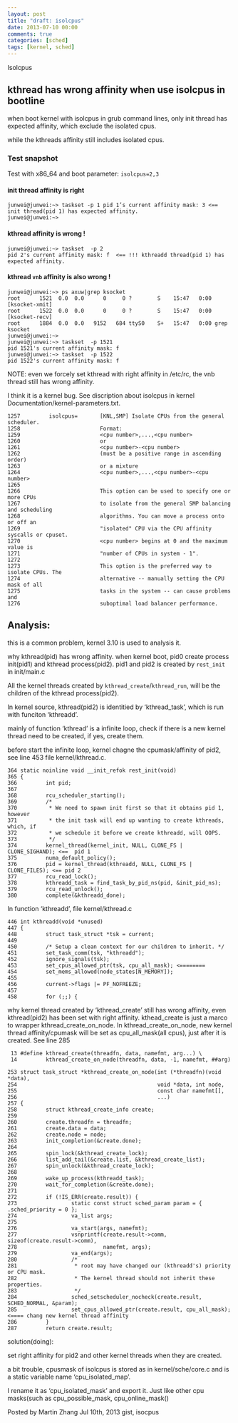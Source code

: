 ```yaml
---
layout: post
title: "draft: isolcpus"
date: 2013-07-10 00:00
comments: true
categories: [sched]
tags: [kernel, sched]
---
```


Isolcpus

## kthread has wrong affinity when use isolcpus in bootline

when boot kernel with isolcpus in grub command lines, only init thread has expected affinity, which exclude the isolated cpus.

while the kthreads affinity still includes isolated cpus.

### Test snapshot
Test with x86_64 and boot parameter: `isolcpus=2,3 `

#### init thread affinity is right
```
junwei@junwei:~> taskset -p 1 pid 1’s current affinity mask: 3 <== init thread(pid 1) has expected affinity.
junwei@junwei:~>
```

#### kthread affinity is wrong !
```
junwei@junwei:~> taskset  -p 2
pid 2's current affinity mask: f  <== !!! kthreadd thread(pid 1) has expected affinity.
```
#### kthread `vnb` affinity is also wrong !

```
junwei@junwei:~> ps axuw|grep ksocket
root      1521  0.0  0.0      0     0 ?        S    15:47   0:00 [ksocket-xmit]
root      1522  0.0  0.0      0     0 ?        S    15:47   0:00 [ksocket-recv]
root      1884  0.0  0.0   9152   684 ttyS0    S+   15:47   0:00 grep ksocket
junwei@junwei:~>
junwei@junwei:~> taskset  -p 1521
pid 1521's current affinity mask: f
junwei@junwei:~> taskset  -p 1522
pid 1522's current affinity mask: f
```

NOTE: even we forcely set kthread with right affinity in /etc/rc, the vnb thread still has wrong affinity.

I think it is a kernel bug.
See discription about isolcpus in kernel Documentation/kernel-parameters.txt.
```
1257         isolcpus=       [KNL,SMP] Isolate CPUs from the general scheduler.
1258                         Format:
1259                         <cpu number>,...,<cpu number>
1260                         or
1261                         <cpu number>-<cpu number>
1262                         (must be a positive range in ascending order)
1263                         or a mixture
1264                         <cpu number>,...,<cpu number>-<cpu number>
1265
1266                         This option can be used to specify one or more CPUs
1267                         to isolate from the general SMP balancing and scheduling
1268                         algorithms. You can move a process onto or off an
1269                         "isolated" CPU via the CPU affinity syscalls or cpuset.
1270                         <cpu number> begins at 0 and the maximum value is
1271                         "number of CPUs in system - 1".
1272
1273                         This option is the preferred way to isolate CPUs. The
1274                         alternative -- manually setting the CPU mask of all
1275                         tasks in the system -- can cause problems and
1276                         suboptimal load balancer performance.
```


## Analysis:
this is a common problem, kernel 3.10 is used to analysis it.

why kthread(pid) has wrong affinity.
when kernel boot, pid0 create process init(pid1) and kthread process(pid2). pid1 and pid2 is created by `rest_init` in init/main.c

All the kernel threads created by `kthread_create`/`kthread_run`, will be the children of the kthread process(pid2).

In kernel source, kthread(pid2) is identitied by ‘kthread_task’, which is run with funciton ‘kthreadd’.

mainly of function ‘kthread’ is a infinite loop, check if there is a new kernel thread need to be created, if yes, create them.

before start the infinite loop, kernel chagne the cpumask/affinity of pid2, see line 453 file kernel/kthread.c.
```
364 static noinline void __init_refok rest_init(void)
365 {
366         int pid;
367
368         rcu_scheduler_starting();
369         /*
370          * We need to spawn init first so that it obtains pid 1, however
371          * the init task will end up wanting to create kthreads, which, if
372          * we schedule it before we create kthreadd, will OOPS.
373          */
374         kernel_thread(kernel_init, NULL, CLONE_FS | CLONE_SIGHAND); <==  pid 1
375         numa_default_policy();
376         pid = kernel_thread(kthreadd, NULL, CLONE_FS | CLONE_FILES); <== pid 2
377         rcu_read_lock();
378         kthreadd_task = find_task_by_pid_ns(pid, &init_pid_ns);
379         rcu_read_unlock();
380         complete(&kthreadd_done);
```

In function ‘kthreadd’, file kernel/kthread.c

```
446 int kthreadd(void *unused)
447 {
448         struct task_struct *tsk = current;
449
450         /* Setup a clean context for our children to inherit. */
451         set_task_comm(tsk, "kthreadd");
452         ignore_signals(tsk);
453         set_cpus_allowed_ptr(tsk, cpu_all_mask); <========
454         set_mems_allowed(node_states[N_MEMORY]);
455
456         current->flags |= PF_NOFREEZE;
457
458         for (;;) {
```

why kernel thread created by ‘kthread_create’ still has wrong affinity, even kthread(pid2) has been set with right affinity.
kthead_create is just a marco to wrapper kthread_create_on_node. In kthread_create_on_node, new kernel thread affinity/cpumask will be set as cpu_all_mask(all cpus), just after it is created. See line 285

```
 13 #define kthread_create(threadfn, data, namefmt, arg...) \
 14         kthread_create_on_node(threadfn, data, -1, namefmt, ##arg)
```

```
253 struct task_struct *kthread_create_on_node(int (*threadfn)(void *data),
254                                            void *data, int node,
255                                            const char namefmt[],
256                                            ...)
257 {
258         struct kthread_create_info create;
259
260         create.threadfn = threadfn;
261         create.data = data;
262         create.node = node;
263         init_completion(&create.done);
264
265         spin_lock(&kthread_create_lock);
266         list_add_tail(&create.list, &kthread_create_list);
267         spin_unlock(&kthread_create_lock);
268
269         wake_up_process(kthreadd_task);
270         wait_for_completion(&create.done);
271
272         if (!IS_ERR(create.result)) {
273                 static const struct sched_param param = { .sched_priority = 0 };
274                 va_list args;
275
276                 va_start(args, namefmt);
277                 vsnprintf(create.result->comm, sizeof(create.result->comm),
278                           namefmt, args);
279                 va_end(args);
280                 /*
281                  * root may have changed our (kthreadd's) priority or CPU mask.
282                  * The kernel thread should not inherit these properties.
283                  */
284                 sched_setscheduler_nocheck(create.result, SCHED_NORMAL, &param);
285                 set_cpus_allowed_ptr(create.result, cpu_all_mask); <==== chang new kernel thread affinity
286         }
287         return create.result;
```

solution(doing):

set right affinity for pid2 and other kernel threads when they are created.

a bit trouble, cpusmask of isolcpus is stored as in kernel/sche/core.c and is a static variable name ‘cpu_isolated_map’.

I rename it as ‘cpu_isolated_mask’ and export it. Just like other cpu masks(such as cpu_possible_mask, cpu_online_mask()

Posted by Martin Zhang Jul 10th, 2013   gist, isocpus

